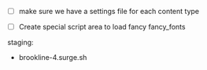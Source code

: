 - [ ] make sure we have a settings file for each content type

- [ ] Create special script area to load fancy fancy_fonts

staging:
- brookline-4.surge.sh